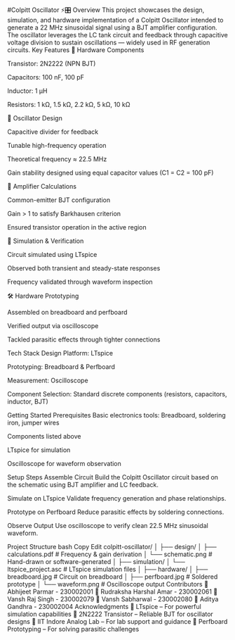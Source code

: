 #Colpitt Oscillator ⚡🎛️
Overview
This project showcases the design, simulation, and hardware implementation of a Colpitt Oscillator intended to generate a 22 MHz sinusoidal signal using a BJT amplifier configuration. The oscillator leverages the LC tank circuit and feedback through capacitive voltage division to sustain oscillations — widely used in RF generation circuits.
Key Features
🔩 Hardware Components

Transistor: 2N2222 (NPN BJT)

Capacitors: 100 nF, 100 pF

Inductor: 1 µH

Resistors: 1 kΩ, 1.5 kΩ, 2.2 kΩ, 5 kΩ, 10 kΩ

📐 Oscillator Design

Capacitive divider for feedback

Tunable high-frequency operation

Theoretical frequency ≈ 22.5 MHz

Gain stability designed using equal capacitor values (C1 = C2 = 100 pF)

🔧 Amplifier Calculations

Common-emitter BJT configuration

Gain > 1 to satisfy Barkhausen criterion

Ensured transistor operation in the active region

🧪 Simulation & Verification

Circuit simulated using LTspice

Observed both transient and steady-state responses

Frequency validated through waveform inspection

🛠️ Hardware Prototyping

Assembled on breadboard and perfboard

Verified output via oscilloscope

Tackled parasitic effects through tighter connections

Tech Stack
Design Platform: LTspice

Prototyping: Breadboard & Perfboard

Measurement: Oscilloscope

Component Selection: Standard discrete components (resistors, capacitors, inductor, BJT)

Getting Started
Prerequisites
Basic electronics tools: Breadboard, soldering iron, jumper wires

Components listed above

LTspice for simulation

Oscilloscope for waveform observation

Setup Steps
Assemble Circuit
Build the Colpitt Oscillator circuit based on the schematic using BJT amplifier and LC feedback.

Simulate on LTspice
Validate frequency generation and phase relationships.

Prototype on Perfboard
Reduce parasitic effects by soldering connections.

Observe Output
Use oscilloscope to verify clean 22.5 MHz sinusoidal waveform.

Project Structure
bash
Copy
Edit
colpitt-oscillator/
│
├── design/
│   ├── calculations.pdf       # Frequency & gain derivation
│   └── schematic.png          # Hand-drawn or software-generated
│
├── simulation/
│   └── ltspice_project.asc    # LTspice simulation files
│
├── hardware/
│   ├── breadboard.jpg         # Circuit on breadboard
│   ├── perfboard.jpg          # Soldered prototype
│   └── waveform.png           # Oscilloscope output
Contributors
👤 Abhijeet Parmar - 230002001
👤 Rudraksha Harshal Amar - 230002061
👤 Vansh Raj Singh - 230002079
👤 Vansh Sabharwal - 230002080
👤 Aditya Gandhra - 230002004
Acknowledgments
🙏 LTspice – For powerful simulation capabilities
🔋 2N2222 Transistor – Reliable BJT for oscillator designs
🔬 IIT Indore Analog Lab – For lab support and guidance
🧰 Perfboard Prototyping – For solving parasitic challenges
 
